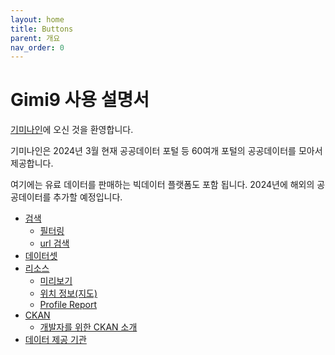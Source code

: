 ```yaml
---
layout: home
title: Buttons
parent: 개요
nav_order: 0
---
```


# Gimi9 사용 설명서

[기미나인](https://gimi9.com/)에 오신 것을 환영합니다.

기미나인은 2024년 3월 현재 공공데이터 포털 등 60여개 포털의 공공데이터를 모아서 제공합니다.

여기에는 유료 데이터를 판매하는 빅데이터 플랫폼도 포함 됩니다.
2024년에 해외의 공공데이터를 추가할 예정입니다.

* [검색](search)
  * [필터링](search/filter)
  * [url 검색](search/url)
* [데이터셋](dataset)
* [리소스](resource)
  * [미리보기](resource/preview)
  * [위치 정보(지도)](resource/map)
  * [Profile Report](resource/profile-report)
* [CKAN](ckan)
  * [개발자를 위한 CKAN 소개](ckan/ckan_management)
* [데이터 제공 기관](https://gimi9.com/organization/)

